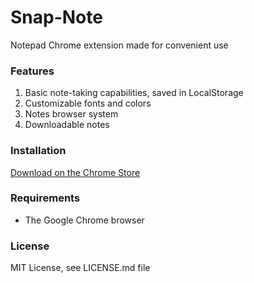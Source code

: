 # Snap-Note

Notepad Chrome extension made for convenient use

### Features

1. Basic note-taking capabilities, saved in LocalStorage
2. Customizable fonts and colors
3. Notes browser system
4. Downloadable notes

### Installation

[Download on the Chrome Store](https://chrome.google.com/webstore/detail/snap-note/bcddlnpbfpldhhgpjkoedhcnjchldcff?authuser=1)

### Requirements

- The Google Chrome browser

### License

MIT License, see LICENSE.md file